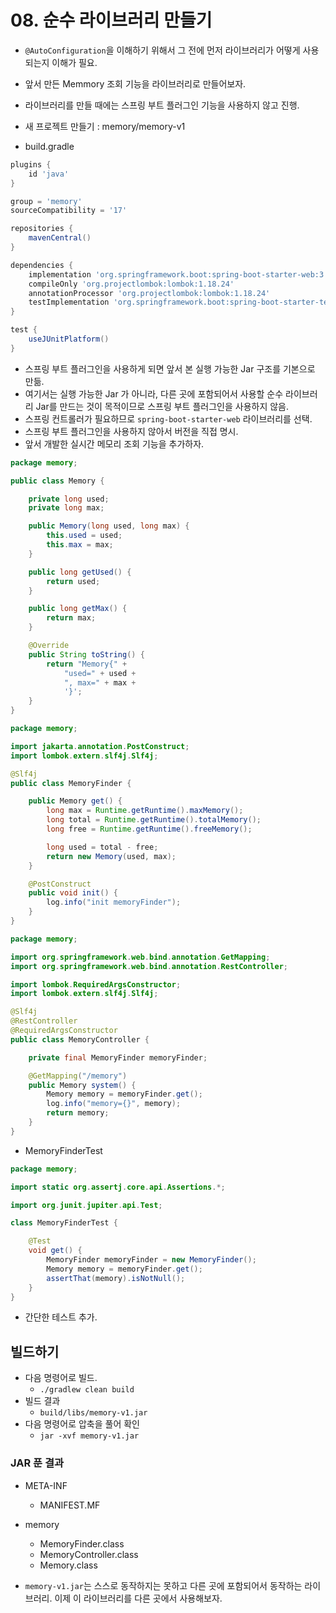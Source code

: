 # 08. 순수 라이브러리 만들기
- `@AutoConfiguration`을 이해하기 위해서 그 전에 먼저 라이브러리가 어떻게 사용되는지 이해가 필요.
- 앞서 만든 Memmory 조회 기능을 라이브러리로 만들어보자.
- 라이브러리를 만들 때에는 스프링 부트 플러그인 기능을 사용하지 않고 진행.


- 새 프로젝트 만들기 : memory/memory-v1
- build.gradle
```groovy
plugins {
    id 'java'
}

group = 'memory'
sourceCompatibility = '17'

repositories {
    mavenCentral()
}

dependencies {
    implementation 'org.springframework.boot:spring-boot-starter-web:3.0.2'
    compileOnly 'org.projectlombok:lombok:1.18.24'
    annotationProcessor 'org.projectlombok:lombok:1.18.24'
    testImplementation 'org.springframework.boot:spring-boot-starter-test:3.0.2'
}

test {
    useJUnitPlatform()
}
```
- 스프링 부트 플러그인을 사용하게 되면 앞서 본 실행 가능한 Jar 구조를 기본으로 만듦.
- 여기서는 실행 가능한 Jar 가 아니라, 다른 곳에 포함되어서 사용할 순수 라이브러리 Jar를 만드는 것이 목적이므로 스프링 부트 플러그인을
사용하지 않음.
- 스프링 컨트롤러가 필요하므로 `spring-boot-starter-web` 라이브러리를 선택.
- 스프링 부트 플러그인을 사용하지 않아서 버전을 직접 명시.
- 앞서 개발한 실시간 메모리 조회 기능을 추가하자.
```java
package memory;

public class Memory {

	private long used;
	private long max;

	public Memory(long used, long max) {
		this.used = used;
		this.max = max;
	}

	public long getUsed() {
		return used;
	}

	public long getMax() {
		return max;
	}

	@Override
	public String toString() {
		return "Memory{" +
			"used=" + used +
			", max=" + max +
			'}';
	}
}
```
```java
package memory;

import jakarta.annotation.PostConstruct;
import lombok.extern.slf4j.Slf4j;

@Slf4j
public class MemoryFinder {

	public Memory get() {
		long max = Runtime.getRuntime().maxMemory();
		long total = Runtime.getRuntime().totalMemory();
		long free = Runtime.getRuntime().freeMemory();

		long used = total - free;
		return new Memory(used, max);
	}

	@PostConstruct
	public void init() {
		log.info("init memoryFinder");
	}
}
```
```java
package memory;

import org.springframework.web.bind.annotation.GetMapping;
import org.springframework.web.bind.annotation.RestController;

import lombok.RequiredArgsConstructor;
import lombok.extern.slf4j.Slf4j;

@Slf4j
@RestController
@RequiredArgsConstructor
public class MemoryController {

	private final MemoryFinder memoryFinder;

	@GetMapping("/memory")
	public Memory system() {
		Memory memory = memoryFinder.get();
		log.info("memory={}", memory);
		return memory;
	}
}
```
- MemoryFinderTest
```java
package memory;

import static org.assertj.core.api.Assertions.*;

import org.junit.jupiter.api.Test;

class MemoryFinderTest {

	@Test
	void get() {
		MemoryFinder memoryFinder = new MemoryFinder();
		Memory memory = memoryFinder.get();
		assertThat(memory).isNotNull();
	}
}
```
- 간단한 테스트 추가.

## 빌드하기
- 다음 명령어로 빌드.
    - `./gradlew clean build`
- 빌드 결과
    - `build/libs/memory-v1.jar`
- 다음 명령어로 압축을 풀어 확인
    - `jar -xvf memory-v1.jar`

### JAR 푼 결과
- META-INF
  - MANIFEST.MF
- memory
  - MemoryFinder.class
  - MemoryController.class
  - Memory.class


- `memory-v1.jar`는 스스로 동작하지는 못하고 다른 곳에 포함되어서 동작하는 라이브러리. 이제 이 라이브러리를 다른 곳에서 사용해보자.
